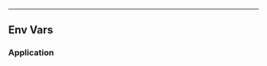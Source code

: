 <!-- Space: Projects -->
<!-- Parent: Nvimrc -->
<!-- Title: EnvVars Nvimrc -->
<!-- Label: Nvimrc -->
<!-- Label: Project -->
<!-- Label: EnvVars -->
<!-- Include: disclaimer.md -->
<!-- Include: ac:toc -->

---

## Env Vars

### Application

